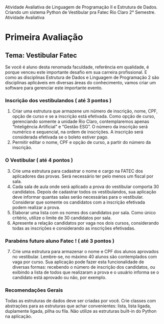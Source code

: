 Atividade Avaliativa de Linguagem de Programação II e Estrutura de Dados. Criando um sistema Python de Vestibular pra Fatec Rio Claro 2° Semestre. Atividade Avaliativa

# Primeira Avaliação
## Tema: Vestibular Fatec
Se você é aluno desta renomada faculdade, referência em qualidade, é porque venceu este importante desafio
em sua carreira profissional. E como as disciplinas Estrutura de Dados e Linguagem de Programação 2 são
disciplinas aplicáveis em diversas áreas do conhecimento, vamos criar um software para gerenciar este
importante evento.

### Inscrição dos vestibulandos ( até 3 pontos )
1) Criar uma estrutura que armazene um número de inscrição, nome, CPF, opção de curso e se a inscrição
está efetivada. Como opção de curso, gerenciando somente a unidade Rio Claro, contemplaremos apenas
“Inteligência Artificial” e “Gestão ESG”. O número da inscrição será numérico e sequencial, na ordem de
inscrições. A inscrição será considerada efetivada se o boleto estiver pago.
2) Permitir editar o nome, CPF e opção de curso, a partir do número da inscrição.

### O Vestibular ( até 4 pontos )
3) Crie uma estrutura para cadastrar o nome e cargo na FATEC dos aplicadores das provas. Será necessário
ter pelo menos um fiscal por sala.
4) Cada sala de aula onde será aplicado a prova do vestibular comporta 30 candidatos. Depois de cadastrar
todos os vestibulandos, sua aplicação deve informar quantas salas serão necessárias para o vestibular.
Considerar que somente os candidatos com a inscrição efetivada podem realizar a prova.
5) Elaborar uma lista com os nomes dos candidatos por sala. Como único critério, utilize o limite de 30
candidatos por sala.
6) Apresente a relação candidatos por vaga nos dois cursos, considerando todas as inscrições e considerando
as inscrições efetivadas.

### Parabéns futuro aluno Fatec ! ( até 3 pontos )
7) Crie uma estrutura para armazenar o nome e CPF dos alunos aprovados no vestibular. Lembre-se, no
máximo 40 alunos são contemplados com vaga por curso. Sua aplicação pode fazer esta funcionalidade de
diversas formas: recebendo o número de inscrição dos candidatos, ou exibindo a lista de todos que
realizaram a prova e o usuário informa se o candidato está aprovado ou não, por exemplo.

### Recomendações Gerais
Todas as estruturas de dados deve ser criadas por você. Crie classes com abstrações para as estruturas que
achar convenientes: lista, lista ligada, duplamente ligada, pilha ou fila. Não utilize as estruturas built-in do
Python na aplicação.
